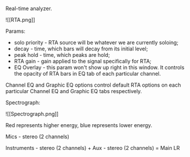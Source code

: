 Real-time analyzer.

![[RTA.png]]

Params:
- solo priority - RTA source will be whatever we are currently soloing;
- decay - time, which bars will decay from its initial level;
- peak hold - time, which peaks are hold;
- RTA gain - gain applied to the signal specifically for RTA;
- EQ Overlay - this param won't show up right in this window. It controls the opacity of RTA bars in EQ tab of each particular channel.

Channel EQ and Graphic EQ options control default RTA options on each particular Channel EQ and Graphic EQ tabs respectively.

Spectrograph:

![[Spectrograph.png]]

Red represents higher energy, blue represents lower energy.


Mics - stereo (2 channels)


Instruments - stereo (2 channels) 
\+ Aux - stereo (2 channels) 
\= Main LR

